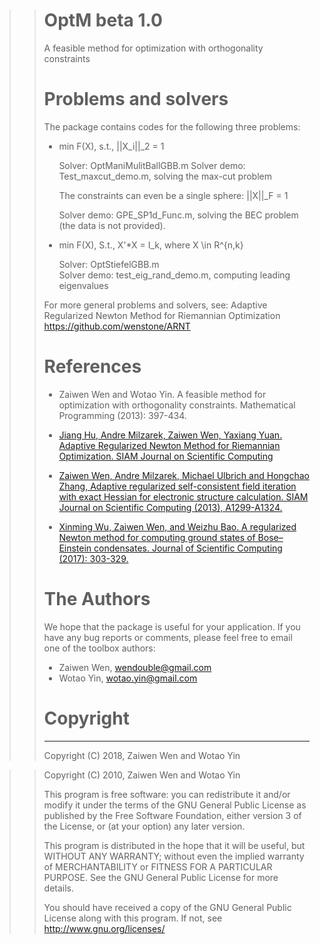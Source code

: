 > > # OptM beta 1.0
> > A feasible method for optimization with orthogonality constraints
> >
> > # Problems and solvers
> > The package contains codes for the following three problems:
> >
> > - min F(X), s.t., ||X_i||_2 = 1
> >
> >   Solver: OptManiMulitBallGBB.m
> >   Solver demo: Test_maxcut_demo.m, solving the max-cut problem
> >
> >   
> >
> >   The constraints can even be a single sphere: ||X||_F = 1
> >
> >   Solver demo: GPE_SP1d_Func.m, solving the BEC problem (the data is not provided).
> >
> > - min F(X), S.t., X'*X = I_k, where X \in R^{n,k}
> >
> >      Solver: OptStiefelGBB.m   
> >      Solver demo: test_eig_rand_demo.m, computing leading eigenvalues
> >
> >  For more general problems and solvers, see:
> >  	Adaptive Regularized Newton Method for Riemannian Optimization
> >  	https://github.com/wenstone/ARNT
> >
> >
> > # References
> > - Zaiwen Wen and Wotao Yin. A feasible method for optimization with orthogonality constraints. Mathematical Programming (2013): 397-434.
> >
> > - [Jiang Hu, Andre Milzarek, Zaiwen Wen, Yaxiang Yuan. Adaptive Regularized Newton Method for Riemannian Optimization. SIAM Journal on Scientific Computing](https://arxiv.org/abs/1708.02016)
> >
> > - [Zaiwen Wen, Andre Milzarek, Michael Ulbrich and Hongchao Zhang, Adaptive regularized self-consistent field iteration with exact Hessian for electronic structure calculation. SIAM Journal on Scientific Computing (2013), A1299-A1324.](https://doi.org/10.1137/120894385)
> >
> > - [Xinming Wu, Zaiwen Wen, and Weizhu Bao. A regularized Newton method for computing ground states of Bose–Einstein condensates. Journal of Scientific Computing (2017): 303-329.](https://link.springer.com/article/10.1007/s10915-017-0412-0)
> >
> >
> > # The Authors
> > We hope that the package is useful for your application.  If you have any bug reports or comments, please feel free to email one of the toolbox authors:
> >
> > * Zaiwen Wen, wendouble@gmail.com
> > * Wotao Yin, wotao.yin@gmail.com
> >
> > 
> >
> > # Copyright
> > -------------------------------------------------------------------------
> >   Copyright (C) 2018, Zaiwen Wen and Wotao Yin

> >   Copyright (C) 2010, Zaiwen Wen and Wotao Yin
> >
> >   This program is free software: you can redistribute it and/or modify
> >   it under the terms of the GNU General Public License as published by
> >   the Free Software Foundation, either version 3 of the License, or
> >   (at your option) any later version.
> >
> >   This program is distributed in the hope that it will be useful,
> >   but WITHOUT ANY WARRANTY; without  even the implied warranty of
> >   MERCHANTABILITY or FITNESS FOR A PARTICULAR PURPOSE.  See the
> >   GNU General Public License for more details.
> >
> >   You should have received a copy of the GNU General Public License
> >   along with this program.  If not, see <http://www.gnu.org/licenses/>
> >
